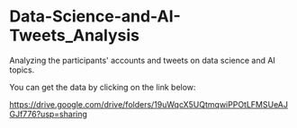 # Data-Science-and-AI-Tweets_Analysis
Analyzing the participants' accounts and tweets on data science and AI topics.

You can get the data by clicking on the link below:

https://drive.google.com/drive/folders/19uWqcX5UQtmqwiPPOtLFMSUeAJGJf776?usp=sharing
